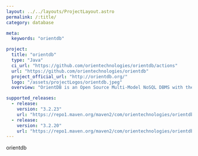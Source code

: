 ```yaml
---
layout: ../../layouts/ProjectLayout.astro
permalink: /:title/
category: database

meta:
  keywords: "orientdb"

project:
  title: "orientdb"
  type: "Java"
  ci_url: "https://github.com/orientechnologies/orientdb/actions"
  url: "https://github.com/orientechnologies/orientdb"
  project_official_url: "http://orientdb.org/"
  logo: "/assets/projectLogos/orientdb.jpeg"
  overview: "OrientDB is an Open Source Multi-Model NoSQL DBMS with the support of Native Graphs, Documents, Full-Text search, Reactivity, Geo-Spatial and Object Oriented concepts. It's written in Java and it's amazingly fast. No expensive run-time JOINs, connections are managed as persistent pointers between records. You can traverse thousands of records in no time. Supports schema-less, schema-full and schema-mixed modes. Has a strong security profiling system based on user, roles and predicate security and supports SQL amongst the query languages. Thanks to the SQL layer it's straightforward to use for people skilled in the Relational world."

supported_releases:
  - release:
    version: "3.2.23"
    url: "https://repo1.maven.org/maven2/com/orientechnologies/orientdb-community/3.2.23/orientdb-community-3.2.23.zip"
  - release:
    version: "3.2.20"
    url: "https://repo1.maven.org/maven2/com/orientechnologies/orientdb-community/3.2.20/orientdb-community-3.2.20.zip"
---
```


<p>orientdb</p>
